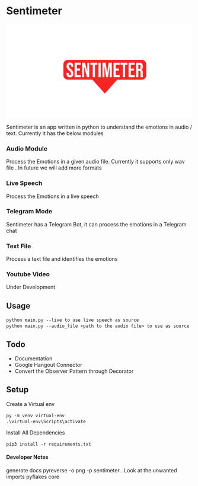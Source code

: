 # Sentimeter
![Alt text](https://github.com/karthagokul/sentimeter/blob/main/logo.png?raw=true  "Logo")
 
Sentimeter is an app written in python to understand the emotions in audio / text. Currently it has the below modules

### Audio Module
Process the Emotions in a given audio file. Currently it supports only wav file . In future we will add more formats
### Live Speech
Process the Emotions in a live speech
### Telegram Mode
Sentimeter has a Telegram Bot, it can process the emotions in a Telegram chat
### Text File
Process a text file and identifies the emotions
### Youtube Video
Under Development

## Usage
    python main.py --live to use live speech as source
    python main.py --audio_file <path to the audio file> to use as source

## Todo

 - Documentation
 - Google Hangout Connector 
 - Convert the Observer Pattern through Decorator

## Setup
Create a Virtual env

    py -m venv virtual-env
    .\virtual-env\Scripts\activate

Install All Dependencies

    pip3 install -r requirements.txt

#### Developer Notes
generate docs
pyreverse -o png -p sentimeter .
Look at the unwanted imports
pyflakes core